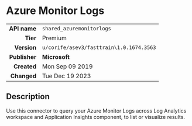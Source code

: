 # Azure Monitor Logs
| | |
|-:|-|
|**API name**|`shared_azuremonitorlogs`|
|**Tier**|Premium|
|**Version**|`u/corife/asev3/fasttrain\1.0.1674.3563`|
|**Publisher**|**Microsoft**|
|**Created**|Mon Sep 09 2019|
|**Changed**|Tue Dec 19 2023|

## Description
Use this connector to query your Azure Monitor Logs across Log Analytics workspace and Application Insights component, to list or visualize results.
